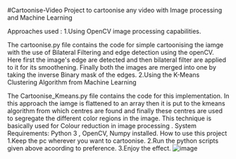 #Cartoonise-Video
Project to cartoonise any video with Image processing and Machine Learning

Approaches used :
1.Using OpenCV image processing capabilities.

The cartoonise.py file contains the code for simple cartoonising the iamge with the use of Bilateral Filtering and edge detection using the openCV. Here first the image's edge are detected and then bilateral filter are applied to it for its smoothening. Finally both the images are merged into one by taking the inverse Binary mask of the edges.
2.Using the K-Means Clustering Algorithm from Machine Learning

The Cartoonise_Kmeans.py file contains the code for this implementation. In this approach the iamge is flattened to an array then it is put to the kmeans algorithm from which centres are found and finally these centres are used to segregate the different color regions in the image. This technique is basically used for Colour reduction in image processing .
System Requirements: Python 3 , OpenCV, Numpy installed.
How to use this project
1.Keep the pc wherever you want to cartoonise.
2.Run the python scripts given above acoording to preference.
3.Enjoy the effect.
![image](https://github.com/sanjay-k-j/Cartoonizing_images/assets/79088504/8fec6e5d-2b1d-4200-b328-e00df6a7b552)
